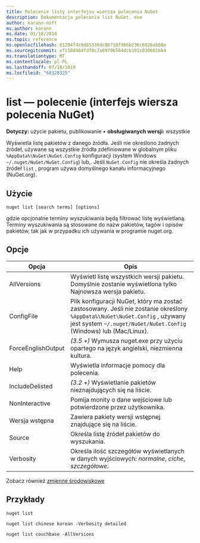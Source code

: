 ```yaml
---
title: Polecenie listy interfejsu wiersza polecenia NuGet
description: Dokumentacja polecenia list NuGet. exe
author: karann-msft
ms.author: karann
ms.date: 01/18/2018
ms.topic: reference
ms.openlocfilehash: 61294f4c9d85336dc8b718fd66b236c692bab00e
ms.sourcegitcommit: efc18d484fdf0c7a8979b564dcb191c030601bb4
ms.translationtype: MT
ms.contentlocale: pl-PL
ms.lasthandoff: 07/18/2019
ms.locfileid: "68328325"
---
```

# <a name="list-command-nuget-cli"></a>list — polecenie (interfejs wiersza polecenia NuGet)

**Dotyczy:** użycie pakietu, publikowanie &bullet; **obsługiwanych wersji:** wszystkie

Wyświetla listę pakietów z danego źródła. Jeśli nie określono żadnych źródeł, używane są wszystkie źródła zdefiniowane w globalnym pliku `%AppData%\NuGet\NuGet.Config` konfiguracji (system Windows `~/.nuget/NuGet/NuGet.Config`) lub,. Jeśli `NuGet.Config` nie określa żadnych źródeł `list` , program używa domyślnego kanału informacyjnego (NuGet.org).

## <a name="usage"></a>Użycie

```cli
nuget list [search terms] [options]
```

gdzie opcjonalne terminy wyszukiwania będą filtrować listę wyświetlaną. Terminy wyszukiwania są stosowane do nazw pakietów, tagów i opisów pakietów, tak jak w przypadku ich używania w programie nuget.org.

## <a name="options"></a>Opcje

| Opcja | Opis |
| --- | --- |
| AllVersions | Wyświetl listę wszystkich wersji pakietu. Domyślnie zostanie wyświetlona tylko Najnowsza wersja pakietu. |
| ConfigFile | Plik konfiguracji NuGet, który ma zostać zastosowany. Jeśli nie zostanie określony `%AppData%\NuGet\NuGet.Config` , używany jest system `~/.nuget/NuGet/NuGet.Config` (Windows) lub (Mac/Linux).|
| ForceEnglishOutput | *(3.5 +)* Wymusza nuget.exe przy użyciu opartego na język angielski, niezmienna kultura. |
| Help | Wyświetla informacje pomocy dla polecenia. |
| IncludeDelisted | *(3.2 +)* Wyświetlanie pakietów nieznajdujących się na liście. |
| NonInteractive | Pomija monity o dane wejściowe lub potwierdzone przez użytkownika. |
| Wersja wstępna | Zawiera pakiety wersji wstępnej znajdujące się na liście. |
| Source | Określa listę źródeł pakietów do wyszukania. |
| Verbosity | Określa ilość szczegółów wyświetlanych w danych wyjściowych: *normalne*, *ciche*, *szczegółowe*. |

Zobacz również [zmienne środowiskowe](cli-ref-environment-variables.md)

## <a name="examples"></a>Przykłady

```cli
nuget list

nuget list chinese korean -Verbosity detailed

nuget list couchbase -AllVersions
```
